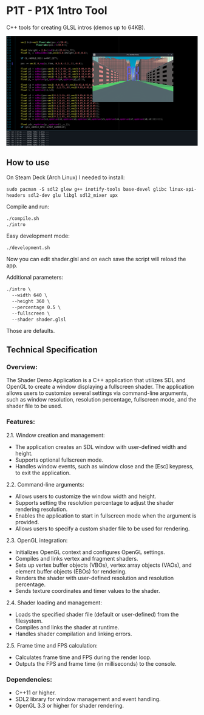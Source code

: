 # P1T - P1X 1ntro Tool

C++ tools for creating GLSL intros (demos up to 64KB).

![Development Screenshot](screen-dev.png)

## How to use

On Steam Deck (Arch Linux) I needed to install:
```
sudo pacman -S sdl2 glew g++ inotify-tools base-devel glibc linux-api-headers sdl2-dev glu libgl sdl2_mixer upx
```

Compile and run:
```
./compile.sh
./intro
```

Easy development mode:
```
./development.sh
```
Now you can edit shader.glsl and on each save the script will reload the app.

Additional parameters:
```
./intro \
  --width 640 \
  --height 360 \
  --percentage 0.5 \
  --fullscreen \
  --shader shader.glsl
```

Those are defaults.

## Technical Specification

### Overview:

The Shader Demo Application is a C++ application that utilizes SDL and OpenGL to create a window displaying a fullscreen shader. The application allows users to customize several settings via command-line arguments, such as window resolution, resolution percentage, fullscreen mode, and the shader file to be used.

### Features:

2.1. Window creation and management:

* The application creates an SDL window with user-defined width and height.
* Supports optional fullscreen mode.
* Handles window events, such as window close and the [Esc] keypress, to exit the application.

2.2. Command-line arguments:

* Allows users to customize the window width and height.
* Supports setting the resolution percentage to adjust the shader rendering resolution.
* Enables the application to start in fullscreen mode when the argument is provided.
* Allows users to specify a custom shader file to be used for rendering.

2.3. OpenGL integration:

* Initializes OpenGL context and configures OpenGL settings.
* Compiles and links vertex and fragment shaders.
* Sets up vertex buffer objects (VBOs), vertex array objects (VAOs), and element buffer objects (EBOs) for rendering.
* Renders the shader with user-defined resolution and resolution percentage.
* Sends texture coordinates and timer values to the shader.

2.4. Shader loading and management:

* Loads the specified shader file (default or user-defined) from the filesystem.
* Compiles and links the shader at runtime.
* Handles shader compilation and linking errors.

2.5. Frame time and FPS calculation:

* Calculates frame time and FPS during the render loop.
* Outputs the FPS and frame time (in milliseconds) to the console.

### Dependencies:

* C++11 or higher.
* SDL2 library for window management and event handling.
* OpenGL 3.3 or higher for shader rendering.
